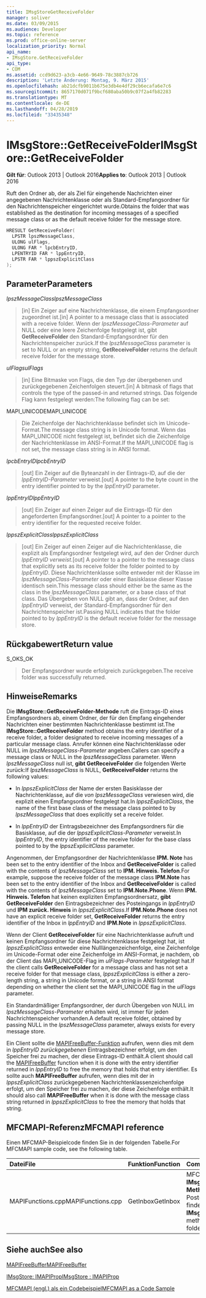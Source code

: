 ```yaml
---
title: IMsgStoreGetReceiveFolder
manager: soliver
ms.date: 03/09/2015
ms.audience: Developer
ms.topic: reference
ms.prod: office-online-server
localization_priority: Normal
api_name:
- IMsgStore.GetReceiveFolder
api_type:
- COM
ms.assetid: ccd9d623-a3cb-4e66-9649-78c3887cb726
description: 'Letzte Änderung: Montag, 9. März 2015'
ms.openlocfilehash: ab21dcfb9011b675e3db4e4df29cb6ecafa6e7c6
ms.sourcegitcommit: 8657170d071f9bcf680aba50b9c07f2a4fb82283
ms.translationtype: MT
ms.contentlocale: de-DE
ms.lasthandoff: 04/28/2019
ms.locfileid: "33435348"
---
```

# <a name="imsgstoregetreceivefolder"></a><span data-ttu-id="eb573-103">IMsgStore::GetReceiveFolder</span><span class="sxs-lookup"><span data-stu-id="eb573-103">IMsgStore::GetReceiveFolder</span></span>

  
  
<span data-ttu-id="eb573-104">**Gilt für**: Outlook 2013 | Outlook 2016</span><span class="sxs-lookup"><span data-stu-id="eb573-104">**Applies to**: Outlook 2013 | Outlook 2016</span></span> 
  
<span data-ttu-id="eb573-105">Ruft den Ordner ab, der als Ziel für eingehende Nachrichten einer angegebenen Nachrichtenklasse oder als Standard-Empfangsordner für den Nachrichtenspeicher eingerichtet wurde.</span><span class="sxs-lookup"><span data-stu-id="eb573-105">Obtains the folder that was established as the destination for incoming messages of a specified message class or as the default receive folder for the message store.</span></span>
  
```cpp
HRESULT GetReceiveFolder(
  LPSTR lpszMessageClass,
  ULONG ulFlags,
  ULONG FAR * lpcbEntryID,
  LPENTRYID FAR * lppEntryID,
  LPSTR FAR * lppszExplicitClass
);
```

## <a name="parameters"></a><span data-ttu-id="eb573-106">Parameter</span><span class="sxs-lookup"><span data-stu-id="eb573-106">Parameters</span></span>

 <span data-ttu-id="eb573-107">_lpszMessageClass_</span><span class="sxs-lookup"><span data-stu-id="eb573-107">_lpszMessageClass_</span></span>
  
> <span data-ttu-id="eb573-108">[in] Ein Zeiger auf eine Nachrichtenklasse, die einem Empfangsordner zugeordnet ist.</span><span class="sxs-lookup"><span data-stu-id="eb573-108">[in] A pointer to a message class that is associated with a receive folder.</span></span> <span data-ttu-id="eb573-109">Wenn der  _lpszMessageClass-Parameter_ auf NULL oder eine leere Zeichenfolge festgelegt ist, gibt **GetReceiveFolder** den Standard-Empfangsordner für den Nachrichtenspeicher zurück.</span><span class="sxs-lookup"><span data-stu-id="eb573-109">If the  _lpszMessageClass_ parameter is set to NULL or an empty string, **GetReceiveFolder** returns the default receive folder for the message store.</span></span> 
    
 <span data-ttu-id="eb573-110">_ulFlags_</span><span class="sxs-lookup"><span data-stu-id="eb573-110">_ulFlags_</span></span>
  
> <span data-ttu-id="eb573-111">[in] Eine Bitmaske von Flags, die den Typ der übergebenen und zurückgegebenen Zeichenfolgen steuert.</span><span class="sxs-lookup"><span data-stu-id="eb573-111">[in] A bitmask of flags that controls the type of the passed-in and returned strings.</span></span> <span data-ttu-id="eb573-112">Das folgende Flag kann festgelegt werden:</span><span class="sxs-lookup"><span data-stu-id="eb573-112">The following flag can be set:</span></span>
    
<span data-ttu-id="eb573-113">MAPI_UNICODE</span><span class="sxs-lookup"><span data-stu-id="eb573-113">MAPI_UNICODE</span></span> 
  
> <span data-ttu-id="eb573-114">Die Zeichenfolge der Nachrichtenklasse befindet sich im Unicode-Format.</span><span class="sxs-lookup"><span data-stu-id="eb573-114">The message class string is in Unicode format.</span></span> <span data-ttu-id="eb573-115">Wenn das MAPI_UNICODE nicht festgelegt ist, befindet sich die Zeichenfolge der Nachrichtenklasse im ANSI-Format.</span><span class="sxs-lookup"><span data-stu-id="eb573-115">If the MAPI_UNICODE flag is not set, the message class string is in ANSI format.</span></span>
    
 <span data-ttu-id="eb573-116">_lpcbEntryID_</span><span class="sxs-lookup"><span data-stu-id="eb573-116">_lpcbEntryID_</span></span>
  
> <span data-ttu-id="eb573-117">[out] Ein Zeiger auf die Byteanzahl in der Eintrags-ID, auf die der  _lppEntryID-Parameter_ verweist.</span><span class="sxs-lookup"><span data-stu-id="eb573-117">[out] A pointer to the byte count in the entry identifier pointed to by the  _lppEntryID_ parameter.</span></span> 
    
 <span data-ttu-id="eb573-118">_lppEntryID_</span><span class="sxs-lookup"><span data-stu-id="eb573-118">_lppEntryID_</span></span>
  
> <span data-ttu-id="eb573-119">[out] Ein Zeiger auf einen Zeiger auf die Eintrags-ID für den angeforderten Empfangsordner.</span><span class="sxs-lookup"><span data-stu-id="eb573-119">[out] A pointer to a pointer to the entry identifier for the requested receive folder.</span></span>
    
 <span data-ttu-id="eb573-120">_lppszExplicitClass_</span><span class="sxs-lookup"><span data-stu-id="eb573-120">_lppszExplicitClass_</span></span>
  
> <span data-ttu-id="eb573-121">[out] Ein Zeiger auf einen Zeiger auf die Nachrichtenklasse, die explizit als Empfangsordner festgelegt wird, auf den der Ordner durch _lppEntryID verweist._</span><span class="sxs-lookup"><span data-stu-id="eb573-121">[out] A pointer to a pointer to the message class that explicitly sets as its receive folder the folder pointed to by  _lppEntryID_.</span></span> <span data-ttu-id="eb573-122">Diese Nachrichtenklasse sollte entweder mit der Klasse im  _lpszMessageClass-Parameter_ oder einer Basisklasse dieser Klasse identisch sein.</span><span class="sxs-lookup"><span data-stu-id="eb573-122">This message class should either be the same as the class in the  _lpszMessageClass_ parameter, or a base class of that class.</span></span> <span data-ttu-id="eb573-123">Das Übergeben von NULL gibt an, dass der Ordner, auf den  _lppEntryID_ verweist, der Standard-Empfangsordner für den Nachrichtenspeicher ist.</span><span class="sxs-lookup"><span data-stu-id="eb573-123">Passing NULL indicates that the folder pointed to by  _lppEntryID_ is the default receive folder for the message store.</span></span> 
    
## <a name="return-value"></a><span data-ttu-id="eb573-124">Rückgabewert</span><span class="sxs-lookup"><span data-stu-id="eb573-124">Return value</span></span>

<span data-ttu-id="eb573-125">S_OK</span><span class="sxs-lookup"><span data-stu-id="eb573-125">S_OK</span></span> 
  
> <span data-ttu-id="eb573-126">Der Empfangsordner wurde erfolgreich zurückgegeben.</span><span class="sxs-lookup"><span data-stu-id="eb573-126">The receive folder was successfully returned.</span></span>
    
## <a name="remarks"></a><span data-ttu-id="eb573-127">Hinweise</span><span class="sxs-lookup"><span data-stu-id="eb573-127">Remarks</span></span>

<span data-ttu-id="eb573-128">Die **IMsgStore::GetReceiveFolder-Methode** ruft die Eintrags-ID eines Empfangsordners ab, einem Ordner, der für den Empfang eingehender Nachrichten einer bestimmten Nachrichtenklasse bestimmt ist.</span><span class="sxs-lookup"><span data-stu-id="eb573-128">The **IMsgStore::GetReceiveFolder** method obtains the entry identifier of a receive folder, a folder designated to receive incoming messages of a particular message class.</span></span> <span data-ttu-id="eb573-129">Anrufer können eine Nachrichtenklasse oder NULL im  _lpszMessageClass-Parameter_ angeben.</span><span class="sxs-lookup"><span data-stu-id="eb573-129">Callers can specify a message class or NULL in the  _lpszMessageClass_ parameter.</span></span> <span data-ttu-id="eb573-130">Wenn  _lpszMessageClass_ null ist, **gibt GetReceiveFolder** die folgenden Werte zurück:</span><span class="sxs-lookup"><span data-stu-id="eb573-130">If  _lpszMessageClass_ is NULL, **GetReceiveFolder** returns the following values:</span></span> 
  
- <span data-ttu-id="eb573-131">In  _lppszExplicitClass_ der Name der ersten Basisklasse der Nachrichtenklasse, auf die  _von lpszMessageClass_ verwiesen wird, die explizit einen Empfangsordner festgelegt hat.</span><span class="sxs-lookup"><span data-stu-id="eb573-131">In  _lppszExplicitClass_, the name of the first base class of the message class pointed to by  _lpszMessageClass_ that does explicitly set a receive folder.</span></span> 
    
- <span data-ttu-id="eb573-132">In  _lppEntryID_ der Eintragsbezeichner des Empfangsordners für die Basisklasse, auf die der  _lppszExplicitClass-Parameter_ verweist.</span><span class="sxs-lookup"><span data-stu-id="eb573-132">In  _lppEntryID_, the entry identifier of the receive folder for the base class pointed to by the  _lppszExplicitClass_ parameter.</span></span> 
    
<span data-ttu-id="eb573-133">Angenommen, der Empfangsordner der Nachrichtenklasse **IPM. Note** has been set to the entry identifier of the Inbox and **GetReceiveFolder** is called with the contents of _lpszMessageClass_ set to **IPM. Hinweis. Telefon**.</span><span class="sxs-lookup"><span data-stu-id="eb573-133">For example, suppose the receive folder of the message class **IPM.Note** has been set to the entry identifier of the Inbox and **GetReceiveFolder** is called with the contents of  _lpszMessageClass_ set to **IPM.Note.Phone**.</span></span> <span data-ttu-id="eb573-134">Wenn **IPM. Hinweis. Telefon** hat keinen expliziten Empfangsordnersatz, **gibt GetReceiveFolder** den Eintragsbezeichner des Posteingangs in _lppEntryID_ und **IPM zurück. Hinweis** in _lppszExplicitClass_.</span><span class="sxs-lookup"><span data-stu-id="eb573-134">If **IPM.Note.Phone** does not have an explicit receive folder set, **GetReceiveFolder** returns the entry identifier of the Inbox in  _lppEntryID_ and **IPM.Note** in  _lppszExplicitClass_.</span></span>
  
<span data-ttu-id="eb573-135">Wenn der Client **GetReceiveFolder** für eine Nachrichtenklasse aufruft und keinen Empfangsordner für diese Nachrichtenklasse festgelegt hat, ist  _lppszExplicitClass_ entweder eine Nulllängenzeichenfolge, eine Zeichenfolge im Unicode-Format oder eine Zeichenfolge im ANSI-Format, je nachdem, ob der Client das MAPI_UNICODE-Flag im  _ulFlags-Parameter_ festgelegt hat.</span><span class="sxs-lookup"><span data-stu-id="eb573-135">If the client calls **GetReceiveFolder** for a message class and has not set a receive folder for that message class,  _lppszExplicitClass_ is either a zero-length string, a string in Unicode format, or a string in ANSI format depending on whether the client set the MAPI_UNICODE flag in the  _ulFlags_ parameter.</span></span> 
  
<span data-ttu-id="eb573-136">Ein Standardmäßiger Empfangsordner, der durch Übergeben von NULL im  _lpszMessageClass-Parameter_ erhalten wird, ist immer für jeden Nachrichtenspeicher vorhanden.</span><span class="sxs-lookup"><span data-stu-id="eb573-136">A default receive folder, obtained by passing NULL in the  _lpszMessageClass_ parameter, always exists for every message store.</span></span> 
  
<span data-ttu-id="eb573-137">Ein Client sollte die [MAPIFreeBuffer-Funktion](mapifreebuffer.md) aufrufen, wenn dies mit dem in  _lppEntryID zurückgegebenen_ Eintragsbezeichner erfolgt, um den Speicher frei zu machen, der diese Eintrags-ID enthält.</span><span class="sxs-lookup"><span data-stu-id="eb573-137">A client should call the [MAPIFreeBuffer](mapifreebuffer.md) function when it is done with the entry identifier returned in  _lppEntryID_ to free the memory that holds that entry identifier.</span></span> <span data-ttu-id="eb573-138">Es sollte auch **MAPIFreeBuffer** aufrufen, wenn dies mit der in  _lppszExplicitClass_ zurückgegebenen Nachrichtenklassenzeichenfolge erfolgt, um den Speicher frei zu machen, der diese Zeichenfolge enthält.</span><span class="sxs-lookup"><span data-stu-id="eb573-138">It should also call **MAPIFreeBuffer** when it is done with the message class string returned in  _lppszExplicitClass_ to free the memory that holds that string.</span></span> 
  
## <a name="mfcmapi-reference"></a><span data-ttu-id="eb573-139">MFCMAPI-Referenz</span><span class="sxs-lookup"><span data-stu-id="eb573-139">MFCMAPI reference</span></span>

<span data-ttu-id="eb573-140">Einen MFCMAP-Beispielcode finden Sie in der folgenden Tabelle.</span><span class="sxs-lookup"><span data-stu-id="eb573-140">For MFCMAPI sample code, see the following table.</span></span>
  
|<span data-ttu-id="eb573-141">**Datei**</span><span class="sxs-lookup"><span data-stu-id="eb573-141">**File**</span></span>|<span data-ttu-id="eb573-142">**Funktion**</span><span class="sxs-lookup"><span data-stu-id="eb573-142">**Function**</span></span>|<span data-ttu-id="eb573-143">**Comment**</span><span class="sxs-lookup"><span data-stu-id="eb573-143">**Comment**</span></span>|
|:-----|:-----|:-----|
|<span data-ttu-id="eb573-144">MAPIFunctions.cpp</span><span class="sxs-lookup"><span data-stu-id="eb573-144">MAPIFunctions.cpp</span></span>  <br/> |<span data-ttu-id="eb573-145">GetInbox</span><span class="sxs-lookup"><span data-stu-id="eb573-145">GetInbox</span></span>  <br/> |<span data-ttu-id="eb573-146">MFCMAPI verwendet die **IMsgStore::GetReceiveFolder-Methode,** um den Posteingangsordner zu finden.</span><span class="sxs-lookup"><span data-stu-id="eb573-146">MFCMAPI uses the **IMsgStore::GetReceiveFolder** method to locate the Inbox folder.</span></span>  <br/> |
   
## <a name="see-also"></a><span data-ttu-id="eb573-147">Siehe auch</span><span class="sxs-lookup"><span data-stu-id="eb573-147">See also</span></span>



[<span data-ttu-id="eb573-148">MAPIFreeBuffer</span><span class="sxs-lookup"><span data-stu-id="eb573-148">MAPIFreeBuffer</span></span>](mapifreebuffer.md)
  
[<span data-ttu-id="eb573-149">IMsgStore: IMAPIProp</span><span class="sxs-lookup"><span data-stu-id="eb573-149">IMsgStore : IMAPIProp</span></span>](imsgstoreimapiprop.md)


[<span data-ttu-id="eb573-150">MFCMAPI (engl.) als ein Codebeispiel</span><span class="sxs-lookup"><span data-stu-id="eb573-150">MFCMAPI as a Code Sample</span></span>](mfcmapi-as-a-code-sample.md)

